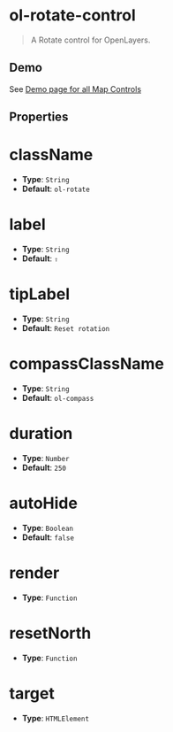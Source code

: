 # ol-rotate-control

> A Rotate control for OpenLayers.

## Demo

See [Demo page for all Map Controls](../index.md)

## Properties

# className

- **Type**: `String`
- **Default**: `ol-rotate`

# label

- **Type**: `String`
- **Default**: `⇧`

# tipLabel

- **Type**: `String`
- **Default**: `Reset rotation`

# compassClassName

- **Type**: `String`
- **Default**: `ol-compass`

# duration

- **Type**: `Number`
- **Default**: `250`

# autoHide

- **Type**: `Boolean`
- **Default**: `false`

# render

- **Type**: `Function`

# resetNorth

- **Type**: `Function`

# target

- **Type**: `HTMLElement`
